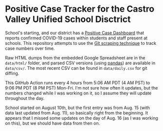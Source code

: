 # Positive Case Tracker for the Castro Valley Unified School Disctrict

School's starting, and our district has a [Positive Case Dashboard](https://www.cv.k12.ca.us/apps/pages/index.jsp?uREC_ID=1728675&type=d&pREC_ID=2165165) that reports confirmed COVID-19 cases within students and staff present at schools. This repository attempts to use the [Git scraping technique](https://simonwillison.net/2020/Oct/9/git-scraping/) to track case numbers over time.

Raw HTML dumps from the embedded Google Spreadsheet are in the `data/html/` folder, and parsed CSV versions (using [pandas](https://pandas.pydata.org/)) are available in `data/csv/`. The most recent CSV can be found in `data/daily.csv` for git diffing.

This GitHub Action runs every 4 hours from 5:06 AM PDT (4 AM PST) to 9:06 PM PDT (8 PM PST) Mon-Fri. I'm not sure how often it updates, but the numbers changed while I was working on it, so I assume they will update throughout the day.

School started on August 10th, but the first entry was from Aug. 15 (with data last updated from Aug. 11), so basically right from the beginning. It appears that I missed some updates on the day of Aug. 16 (as I was working on this), but we should have data from then on.
